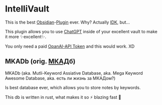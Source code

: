 # IntelliVault

This is the best [Obsidian](https://obsidian.md/)-[Plugin](https://en.wikipedia.org/wiki/Plug-in_(computing)) ever. Why? Actually [IDK](https://en.wikipedia.org/wiki/I_Don%27t_Know), but...

This plugin allows you to use [ChatGPT](https://ru.wikipedia.org/wiki/ChatGPT) inside of your excellent vault to make it more ✨excellent✨.

You only need a paid [OpanAI-API Token](https://platform.openai.com/) and this would work. XD 

## MKADb (orig. [МКАД](https://en.wikipedia.org/wiki/Moscow_Ring_Road)б)

MKADb (aka. Mutli-Keyword Assiative Database, aka. Mega Keyword Awesome Database, aka. есть ли жизнь за МКАДом?) 

Is best database ever, which allows you to store notes by keywords.

This db is written in rust, what makes it so ⚡️ blazing fast 🚀
